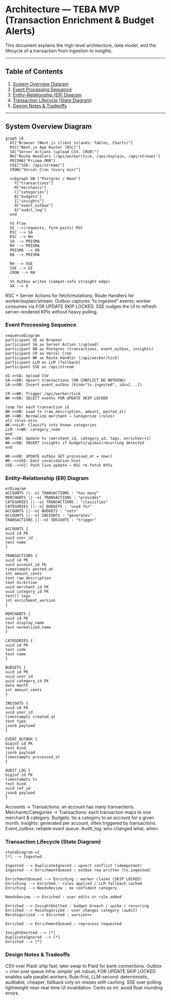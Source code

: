 # Architecture — TEBA MVP (Transaction Enrichment & Budget Alerts)

This document explains the high-level architecture, data model, and the lifecycle of a transaction from ingestion to insights.

---

## Table of Contents

1. [System Overview Diagram](#system-overview-diagram)
2. [Event Processing Sequence](#event-processing-sequence)
3. [Entity–Relationship (ER) Diagram](#entityrelationship-er-diagram)
4. [Transaction Lifecycle (State Diagram)](#transaction-lifecycle-state-diagram)
5. [Design Notes & Tradeoffs](#design-notes--tradeoffs)

---

## System Overview Diagram

```mermaid
graph LR
  UI["Browser (Next.js client islands: Tables, Charts)"]
  RSC["Next.js App Router (RSC)"]
  SA["Server Actions (upload CSV, CRUD)"]
  RH["Route Handlers (/api/worker/tick, /api/explain, /api/stream)"]
  PRISMA["Prisma ORM"]
  SSE["SSE: /api/stream/"]
  CRON["Vercel Cron (every min)"]

  subgraph DB ["Postgres / Neon"]
    T["transactions"]
    M["merchants"]
    C["categories"]
    B["budgets"]
    I["insights"]
    O["event_outbox"]
    A["audit_log"]
  end

  %% Flow
  UI -->|requests, form posts| RSC
  RSC --> SA
  RSC --> RH
  SA --> PRISMA
  RH --> PRISMA
  PRISMA --> DB
  DB --> PRISMA

  RH --> SSE
  SSE --> UI
  CRON --> RH

  %% Outbox writes (compat-safe straight edge)
  SA --> O
```

RSC + Server Actions for fetch/mutations; Route Handlers for worker/explain/stream.
Outbox captures “tx.ingested” events; worker consumes via FOR UPDATE SKIP LOCKED.
SSE nudges the UI to refresh server-rendered KPIs without heavy polling.

### Event Processing Sequence

```mermaid
sequenceDiagram
participant UI as Browser
participant SA as Server Action (/upload)
participant DB as Postgres (transactions, event_outbox, insights)
participant CR as Vercel Cron
participant WK as Route Handler (/api/worker/tick)
participant LLM as LLM (fallback)
participant SSE as /api/stream

UI->>SA: Upload CSV
SA->>DB: Upsert transactions (ON CONFLICT DO NOTHING)
SA->>DB: Insert event_outbox (kind="tx.ingested", ids=[...])

CR->>WK: Trigger /api/worker/tick
WK->>DB: SELECT events FOR UPDATE SKIP LOCKED

loop for each transaction id
WK->>DB: Load tx (raw_description, amount, posted_at)
WK->>WK: Normalize merchant → Categorize (rules)
alt rules miss
WK->>LLM: Classify into known categories
LLM-->>WK: category_code
end
WK->>DB: Update tx (merchant_id, category_id, tags, enrichVer+1)
WK->>DB: INSERT insights if budgets/spikes/recurring detected
end

WK->>DB: UPDATE outbox SET processed_at = now()
WK-->>SSE: Emit invalidation hint
SSE-->>UI: Push live update → RSC re-fetch KPIs
```

### Entity–Relationship (ER) Diagram

```mermaid
erDiagram
ACCOUNTS ||--o{ TRANSACTIONS : "has many"
MERCHANTS ||--o{ TRANSACTIONS : "provides"
CATEGORIES ||--o{ TRANSACTIONS : "classifies"
CATEGORIES ||--o{ BUDGETS : "used for"
ACCOUNTS ||--o{ BUDGETS : "sets"
ACCOUNTS ||--o{ INSIGHTS : "generates"
TRANSACTIONS ||--o{ INSIGHTS : "trigger"

ACCOUNTS {
uuid id PK
uuid user_id
text name
}

TRANSACTIONS {
uuid id PK
uuid account_id FK
timestamptz posted_at
int amount_cents
text raw_description
text direction
uuid merchant_id FK
uuid category_id FK
text[] tags
int enrichment_version
}

MERCHANTS {
uuid id PK
text display_name
text normalized_name
}

CATEGORIES {
uuid id PK
text code
text name
}

BUDGETS {
uuid id PK
uuid user_id
uuid category_id FK
date month
int amount_cents
}

INSIGHTS {
uuid id PK
uuid user_id
timestamptz created_at
text type
jsonb payload
}

EVENT_OUTBOX {
bigint id PK
text kind
jsonb payload
timestamptz processed_at
}

AUDIT_LOG {
bigint id PK
timestamptz ts
text kind
uuid ref_id
jsonb payload
}
```

Accounts → Transactions: an account has many transactions.
Merchants/Categories → Transactions: each transaction maps to one merchant & category.
Budgets: tie a category to an account for a given month.
Insights: generated per account, often triggered by transactions.
Event_outbox: reliable event queue. Audit_log: who changed what, when.

### Transaction Lifecycle (State Diagram)

```mermaid
stateDiagram-v2
[*] --> Ingested

Ingested --> DuplicateIgnored : upsert conflict (idempotent)
Ingested --> EnrichmentQueued : outbox row written (tx.ingested)

EnrichmentQueued --> Enriching : worker claims (SKIP LOCKED)
Enriching --> Enriched : rules applied / LLM fallback cached
Enriching --> NeedsReview : no confident category

NeedsReview --> Enriched : user edits or rule added

Enriched --> InsightEmitted : budget breach / spike / recurring
Enriched --> Recategorized : user changes category (audit)
Recategorized --> Enriched : version++

Enriched --> EnrichmentQueued : reprocess requested

InsightEmitted --> [*]
DuplicateIgnored --> [*]
Enriched --> [*]
```

### Design Notes & Tradeoffs

CSV over Plaid: ship fast; later swap to Plaid for bank connections.
Outbox + cron over queue infra: simpler yet robust; FOR UPDATE SKIP LOCKED enables safe parallel workers.
Rule-first, LLM-second: deterministic, auditable, cheaper; fallback only on misses with caching.
SSE over polling: lightweight near-real-time UI invalidation.
Cents as int: avoid float rounding errors.
